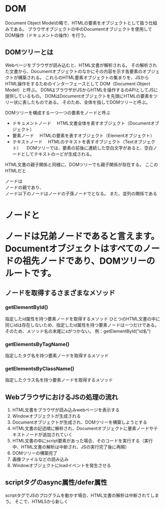 # DOM
Document Object Modelの略で、HTMLの要素をオブジェクトとして扱う仕組みである。
ブラウザオブジェクトの中のDocumentオブジェクトを使用してDOM操作（ドキュメントの操作）を行う。

## DOMツリーとは
Webページをブラウザが読み込むと、HTML文書が解析される。
その解析された文書から、Documentオブジェクトのなかにその内容を示す各要素のオブジェクトが構築される。
これらのHTML要素オブジェクトの集まりを、JSからHTML操作をするためのインターフェースとして
DOM（Document Object Model）と呼ぶ。
DOMはブラウザがJSからHTMLを操作するのAPIとしてJSに提供しているもの。
DOMはDocumentオブジェクトを先頭にHTMLの要素をツリー状に表したものである。
そのため、全体を指してDOMツリーと呼ぶ。

DOMツリーを構成する一つ一つの要素をノードと呼ぶ
- ドキュメントノード
　HTML文書全体を表すオブジェクト（Documentオブジェクト）
- 要素ノード
　HTMLの要素を表すオブジェクト（Elementオブジェクト）
- テキストノード
　HTMLのテキストを表すオブジェクト（Textオブジェクト）
　DOMツリーでは、要素の前後に連続した空白文字があると、空白ノードとしてテキストのーどが生成される。

HTML文書の親子関係と同様に、DOMツリーでも親子関係が存在する。
ここのHTMLだと
<body>ノードは<div>ノードの親であり、<div>ノード以下のノードは<body>ノードの子孫ノードでとなる。
また、並列の関係である<h1>ノードと<p>ノードは兄弟ノードであると言えます。
Documentオブジェクトはすべてのノードの祖先ノードであり、DOMツリーのルートです。

## ノードを取得するさまざまなメソッド

### getElementById()
指定したid属性を持つ要素ノードを取得するメソッド
ひとつのHTML文書の中に同じidは存在しないため、指定したid属性を持つ要素ノードは一つだけである。
そのため、メソッド名の末尾にsがつかない。
例：getElementById("id名")

### getElementsByTagName()
指定したタグ名を持つ要素ノードを取得するメソッド

### getElementsByClassName()
指定したクラス名を持つ要素ノードを取得するメソッド

## WebブラウザにおけるJSの処理の流れ
1. HTML文書をブラウザが読み込みwebページを表示する
2. Windowオブジェクトが生成される
3. Documentオブジェクトが生成され、DOMツリーを構築しようとする
4. HTML文書の記述順に解析され、Documentオブジェクトに要素ノードやテキストノードが追加されていく
5. HTML文書の中にscript要素があった場合、そのコードを実行する（実行中、HTML文書の解析は中断され、JSの実行完了後に再開）
6. DOMツリーの構築完了
7. 画像ファイルなどの読み込み
8. Windowオブジェクトにloadイベントを発生させる

## scriptタグのasync属性/defer属性
scriptタグでJSのプログラムを動かす場合、HTML文書の解析は中断されてしまう。
そこで、HTML5から新しく<script>タグにasync属性とdefer属性が追加された。
src属性で外部のJSファイルを読み込む時にのみ有効。

### async属性
非同期読み込みを行う属性。
HTML文書の解析を中断せずに、JSの読み込みと実行を行う。
解析順に実行するため実行順序は保証されない

### defer属性
遅延読み込みを行う属性。
DOMツリーを構築した後に<script>タグのコードが実行される。
HTML文書の解析を中断せずに、JSの読み込みを行う。

## まとめ
- Documentオブジェクトの中に構築されるHTML要素オブジェクトの集まりをDOMと呼ぶ。DOMは、ブラウザがJavaScriptからHTMLを操作するためのAPIとして提供しているものである。
- DOMツリーを構築する一つ一つの要素をノードと呼び、HTMLと同様に親子関係がある。
- DocumentオブジェクトのメソッドであるgetElementById()メソッドや、getElementsByTagName()メソッドを使用して、ノードを取得して操作できる。
